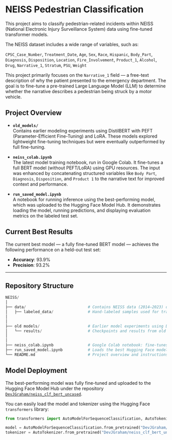 # NEISS Pedestrian Classification

This project aims to classify pedestrian-related incidents within NEISS (National Electronic Injury Surveillance System) data using fine-tuned transformer models.

The NEISS dataset includes a wide range of variables, such as:

`CPSC_Case_Number`, `Treatment_Date`, `Age`, `Sex`, `Race`, `Hispanic`, `Body_Part`, `Diagnosis`, `Disposition`, `Location`, `Fire_Involvement`, `Product_1`, `Alcohol`, `Drug`, `Narrative_1`, `Stratum`, `PSU`, `Weight`

This project primarily focuses on the `Narrative_1` field — a free-text description of why the patient presented to the emergency department. The goal is to fine-tune a pre-trained Large Language Model (LLM) to determine whether the narrative describes a pedestrian being struck by a motor vehicle.


## Project Overview

- **`old_models/`**  
  Contains earlier modeling experiments using DistilBERT with PEFT (Parameter-Efficient Fine-Tuning) and LoRA. These models explored lightweight fine-tuning techniques but were eventually outperformed by full fine-tuning.

- **`neiss_colab.ipynb`**  
  The latest model training notebook, run in Google Colab. It fine-tunes a full BERT model (without PEFT/LoRA) using GPU resources. The input was enhanced by concatenating structured variables like `Body Part`, `Diagnosis`, `Disposition`, and `Product 1` to the narrative text for improved context and performance.

- **`run_saved_model.ipynb`**  
  A notebook for running inference using the best-performing model, which was uploaded to the Hugging Face Model Hub. It demonstrates loading the model, running predictions, and displaying evaluation metrics on the labeled test set.

## Current Best Results

The current best model — a fully fine-tuned BERT model — achieves the following performance on a held-out test set:

- **Accuracy**: 93.9%  
- **Precision**: 93.2%

---

## Repository Structure

```python
NEISS/
│
├── data/                           # Contains NEISS data (2014–2023) downloaded from the official site
│   ├── labeled_data/               # Hand-labeled samples used for training and evaluation
│   
│
├── old models/                     # Earlier model experiments using DistilBERT and LoRA
│   └── results/                    # Checkpoints and results from old model training runs             
│
│
├── neiss_colab.ipynb               # Google Colab notebook: fine-tunes BERT (no LoRA) using GPU
├── run_saved_model.ipynb           # Loads the best Hugging Face model and runs evaluation on test datata
└── README.md                       # Project overview and instructions
```

## Model Deployment

The best-performing model was fully fine-tuned and uploaded to the Hugging Face Model Hub under the repository [`DevJGraham/neiss_clf_bert_uncased`](https://huggingface.co/DevJGraham/neiss_clf_bert_uncased).

You can easily load the model and tokenizer using the Hugging Face `transformers` library:

```python
from transformers import AutoModelForSequenceClassification, AutoTokenizer

model = AutoModelForSequenceClassification.from_pretrained("DevJGraham/neiss_clf_bert_uncased")
tokenizer = AutoTokenizer.from_pretrained("DevJGraham/neiss_clf_bert_uncased")
```



